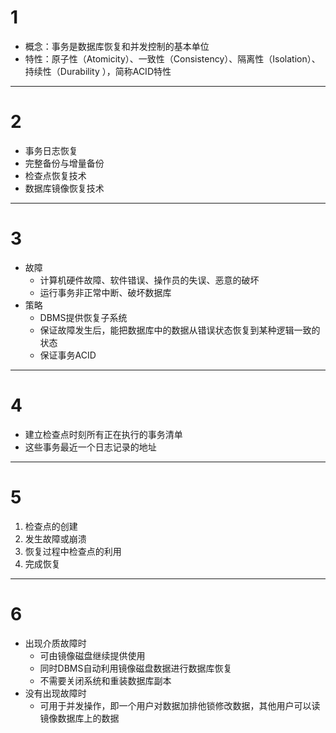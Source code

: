 # 1
- 概念：事务是数据库恢复和并发控制的基本单位
- 特性：原子性（Atomicity）、一致性（Consistency）、隔离性（Isolation）、持续性（Durability ），简称ACID特性

---

# 2
- 事务日志恢复
- 完整备份与增量备份
- 检查点恢复技术
- 数据库镜像恢复技术

---

# 3
- 故障
    - 计算机硬件故障、软件错误、操作员的失误、恶意的破坏
    - 运行事务非正常中断、破坏数据库
- 策略
    - DBMS提供恢复子系统
    - 保证故障发生后，能把数据库中的数据从错误状态恢复到某种逻辑一致的状态
    - 保证事务ACID

---

# 4
- 建立检查点时刻所有正在执行的事务清单
- 这些事务最近一个日志记录的地址

---

# 5
1. 检查点的创建
2. 发生故障或崩溃
3. 恢复过程中检查点的利用
4. 完成恢复

---

# 6
- 出现介质故障时
    - 可由镜像磁盘继续提供使用 
    - 同时DBMS自动利用镜像磁盘数据进行数据库恢复
    - 不需要关闭系统和重装数据库副本
- 没有出现故障时
    - 可用于并发操作，即一个用户对数据加排他锁修改数据，其他用户可以读镜像数据库上的数据
    